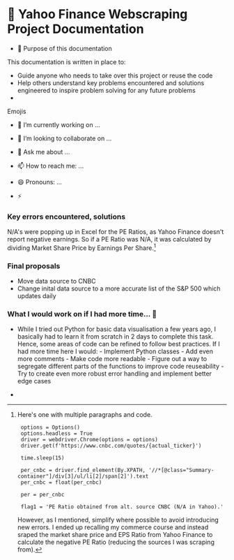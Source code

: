 # 🔭 Yahoo Finance Webscraping Project Documentation

- 🤔 Purpose of this documentation

This documentation is written in place to:

- Guide anyone who needs to take over this project or reuse the code 
- Help others understand key problems encountered and solutions engineered to inspire problem solving for any future problems
- 






Emojis

- 🔭 I’m currently working on ...

- 👯 I’m looking to collaborate on ...

- 💬 Ask me about ...
- 📫 How to reach me: ...
- 😄 Pronouns: ...
- ⚡ 


### Key errors encountered, solutions


N/A's were popping up in Excel for the PE Ratios, as Yahoo Finance doesn't report negative earnings. So if a PE Ratio was N/A, it was calculated by dividing Market Share Price by Earnings Per Share.[^bignote] 



### Final proposals

- Move data source to CNBC 
- Change inital data source to a more accurate list of the S&P 500 which updates daily


### What I would work on if I had more time... 🌱

- While I tried out Python for basic data visualisation a few years ago, I basically had to learn it from scratch in 2 days to complete this task. Hence, some areas of code can be refined to follow best practices. If I had more time here I would:
            - Implement Python classes
            - Add even more comments
            - Make code more readable 
            - Figure out a way to segregate different parts of the functions to improve code reuseability 
            - Try to create even more robust error handling and implement better edge cases 
            
- 


[^bignote]: Here's one with multiple paragraphs and code.

         options = Options()
         options.headless = True
         driver = webdriver.Chrome(options = options)
         driver.get(f'https://www.cnbc.com/quotes/{actual_ticker}')

         time.sleep(15)

         per_cnbc = driver.find_element(By.XPATH, '//*[@class="Summary-container"]/div[3]/ul/li[2]/span[2]').text
         per_cnbc = float(per_cnbc)

         per = per_cnbc

         flag1 = 'PE Ratio obtained from alt. source CNBC (N/A in Yahoo).'

      However, as I mentioned, simplify where possible to avoid introducing new errors. I ended up recalling my commerce course and instead sraped               the market share price and EPS Ratio from Yahoo Finance to calculate the negative PE Ratio (reducing the sources I was scraping from). 

